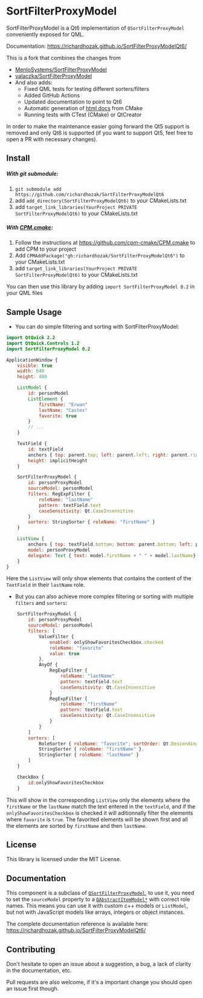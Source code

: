 SortFilterProxyModel
====================

SortFilterProxyModel is a Qt6 implementation of `QSortFilterProxyModel` conveniently exposed for QML.

Documentation: https://richardhozak.github.io/SortFilterProxyModelQt6/

This is a fork that combines the changes from
- [MenloSystems/SortFilterProxyModel](https://github.com/MenloSystems/SortFilterProxyModel)
- [valaczka/SortFilterProxyModel](https://github.com/valaczka/SortFilterProxyModel)
- And also adds:
  - Fixed QML tests for testing different sorters/filters
  - Added GitHub Actions
  - Updated documentation to point to Qt6
  - Automatic generation of [html docs](https://richardhozak.github.io/SortFilterProxyModelQt6) from CMake
  - Running tests with CTest (CMake) or QtCreator

In order to make the maintenance easier going forward the Qt5 support is removed and only Qt6 is supported (if you want to support Qt5, feel free to open a PR with necessary changes).

Install
-------
##### With git submodule:
1. `git submodule add https://github.com/richardhozak/SortFilterProxyModelQt6`
2. add `add_directory(SortFilterProxyModelQt6)` to your CMakeLists.txt
3. add `target_link_libraries(YourProject PRIVATE SortFilterProxyModelQt6)` to your CMakeLists.txt

##### With [CPM.cmake](https://github.com/cpm-cmake/CPM.cmake):
1. Follow the instructions at https://github.com/cpm-cmake/CPM.cmake to add CPM to your project
2. Add `CPMAddPackage("gh:richardhozak/SortFilterProxyModelQt6")` to your CMakeLists.txt
3. add `target_link_libraries(YourProject PRIVATE SortFilterProxyModelQt6)` to your CMakeLists.txt

You can then use this library by adding `import SortFilterProxyModel 0.2` in your QML files

Sample Usage
------------

- You can do simple filtering and sorting with SortFilterProxyModel:
```qml
import QtQuick 2.2
import QtQuick.Controls 1.2
import SortFilterProxyModel 0.2

ApplicationWindow {
    visible: true
    width: 640
    height: 480

    ListModel {
        id: personModel
        ListElement {
            firstName: "Erwan"
            lastName: "Castex"
            favorite: true
        }
        // ...
    }

    TextField {
        id: textField
        anchors { top: parent.top; left: parent.left; right: parent.right }
        height: implicitHeight
    }

    SortFilterProxyModel {
        id: personProxyModel
        sourceModel: personModel
        filters: RegExpFilter {
            roleName: "lastName"
            pattern: textField.text
            caseSensitivity: Qt.CaseInsensitive
        }
        sorters: StringSorter { roleName: "firstName" }
    }

    ListView {
        anchors { top: textField.bottom; bottom: parent.bottom; left: parent.left; right: parent.right }
        model: personProxyModel
        delegate: Text { text: model.firstName + " " + model.lastName}
    }
}
```
Here the `ListView` will only show elements that contains the content of the `TextField` in their `lastName` role.

- But you can also achieve more complex filtering or sorting with multiple `filters` and `sorters`:
```qml
    SortFilterProxyModel {
        id: personProxyModel
        sourceModel: personModel
        filters: [
            ValueFilter {
                enabled: onlyShowFavoritesCheckbox.checked
                roleName: "favorite"
                value: true
            },
            AnyOf {
                RegExpFilter {
                    roleName: "lastName"
                    pattern: textField.text
                    caseSensitivity: Qt.CaseInsensitive
                }
                RegExpFilter {
                    roleName: "firstName"
                    pattern: textField.text
                    caseSensitivity: Qt.CaseInsensitive
                }
            }
        ]
        sorters: [
            RoleSorter { roleName: "favorite"; sortOrder: Qt.DescendingOrder },
            StringSorter { roleName: "firstName" },
            StringSorter { roleName: "lastName" }
        ]
    }

    CheckBox {
        id:onlyShowFavoritesCheckbox
    }
```
This will show in the corresponding `ListView` only the elements where the `firstName` or the `lastName` match the text entered in the `textField`, and if the `onlyShowFavoritesCheckbox` is checked it will aditionnally filter the elements where `favorite` is `true`.
The favorited elements will be shown first and all the elements are sorted by `firstName` and then `lastName`.

License
-------
This library is licensed under the MIT License.

Documentation
-------------
This component is a subclass of [`QSortFilterProxyModel`](http://doc.qt.io/qt-6/qsortfilterproxymodel.html), to use it, you need to set the `sourceModel` property to a [`QAbstractItemModel*`](http://doc.qt.io/qt-6/qabstractitemmodel.html) with correct role names.
This means you can use it with custom c++ models or `ListModel`, but not with JavaScript models like arrays, integers or object instances.

The complete documentation reference is available here: https://richardhozak.github.io/SortFilterProxyModelQt6/

Contributing
------------
Don't hesitate to open an issue about a suggestion, a bug, a lack of clarity in the documentation, etc.

Pull requests are also welcome, if it's a important change you should open an issue first though.
